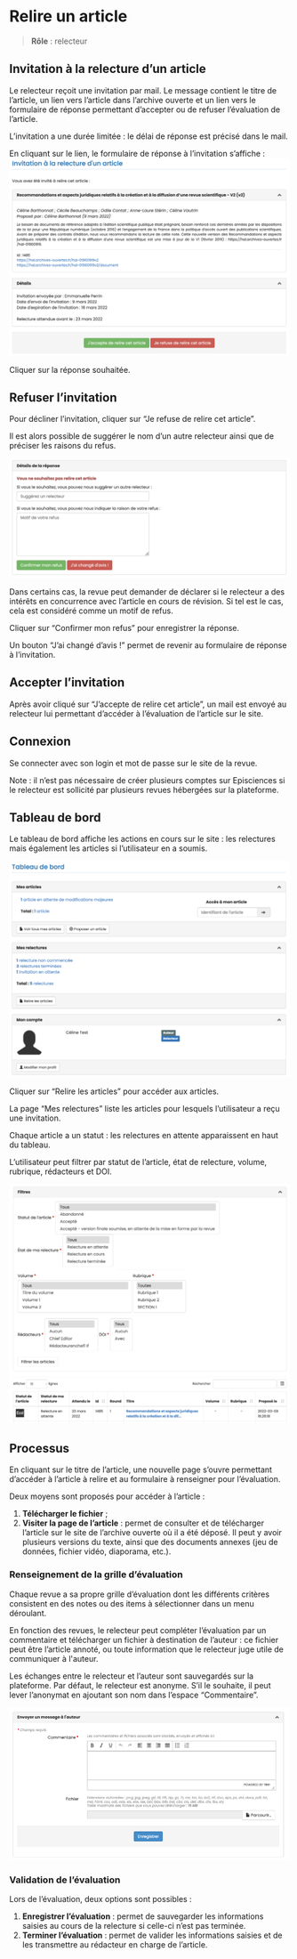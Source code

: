 # Relire un article

> **Rôle** : relecteur

## Invitation à la relecture d’un article
Le relecteur reçoit une invitation par mail. Le message contient le titre de l’article, un lien vers l’article dans l’archive ouverte et un lien vers le formulaire de réponse permettant d’accepter ou de refuser l’évaluation de l’article.

L’invitation a une durée limitée : le délai de réponse est précisé dans le mail.

En cliquant sur le lien, le formulaire de réponse à l’invitation s’affiche :
![Alt text](img/review-1.png "Invitation à la relecture d’un article")

Cliquer sur la réponse souhaitée.

## Refuser l’invitation
Pour décliner l’invitation, cliquer sur “Je refuse de relire cet article”.

Il est alors possible de suggérer le nom d’un autre relecteur ainsi que de préciser les raisons du refus.

![Alt text](img/review-2.png "Détails de la réponse")

Dans certains cas, la revue peut demander de déclarer si le relecteur a des intérêts en concurrence avec l’article en cours de révision. Si tel est le cas, cela est considéré comme un motif de refus.

Cliquer sur “Confirmer mon refus” pour enregistrer la réponse.

Un bouton “J’ai changé d’avis !” permet de revenir au formulaire de réponse à l’invitation.

## Accepter l’invitation
Après avoir cliqué sur “J’accepte de relire cet article”, un mail est envoyé au relecteur lui permettant d’accéder à l’évaluation de l’article sur le site.

## Connexion
Se connecter avec son login et mot de passe sur le site de la revue.

Note : il n’est pas nécessaire de créer plusieurs comptes sur Episciences si le relecteur est sollicité par plusieurs 
revues hébergées sur la plateforme.

## Tableau de bord
Le tableau de bord affiche les actions en cours sur le site : les relectures mais également les articles si l’utilisateur en a soumis.

![Alt text](img/review-3.png "Tableau de bord")

Cliquer sur “Relire les articles” pour accéder aux articles.

La page “Mes relectures” liste les articles pour lesquels l’utilisateur a reçu une invitation. 

Chaque article a un statut : les relectures en attente apparaissent en haut du tableau.

L’utilisateur peut filtrer par statut de l’article, état de relecture, volume, rubrique, rédacteurs et DOI.

![Alt text](img/review-4.png "Mes relectures")

## Processus
En cliquant sur le titre de l’article, une nouvelle page s’ouvre permettant d’accéder à l’article à relire et au formulaire à renseigner pour l’évaluation.

Deux moyens sont proposés pour accéder à l’article :

1. **Télécharger le fichier** ;
2. **Visiter la page de l’article** : permet de consulter et de télécharger l’article sur le site de l’archive ouverte où il a été déposé. Il peut y avoir plusieurs versions du texte, ainsi que des documents annexes (jeu de données, fichier vidéo, diaporama, etc.).

### Renseignement de la grille d’évaluation
Chaque revue a sa propre grille d’évaluation dont les différents critères consistent en des notes ou des items à sélectionner dans un menu déroulant.

En fonction des revues, le relecteur peut compléter l’évaluation par un commentaire et télécharger un fichier à destination de l’auteur : ce fichier peut être l’article annoté, ou toute information que le relecteur juge utile de communiquer à l'auteur.

Les échanges entre le relecteur et l’auteur sont sauvegardés sur la plateforme. Par défaut, le relecteur est anonyme. S’il le souhaite, il peut lever l’anonymat en ajoutant son nom dans l’espace “Commentaire”.

![Alt text](img/review-5.png "Envoyer un message à l’auteur")

### Validation de l’évaluation
Lors de l’évaluation, deux options sont possibles :

1. **Enregistrer l’évaluation** : permet de sauvegarder les informations saisies au cours de la relecture si celle-ci n’est pas terminée. 
2. **Terminer l’évaluation** : permet de valider les informations saisies et de les transmettre au rédacteur en charge de l’article.
